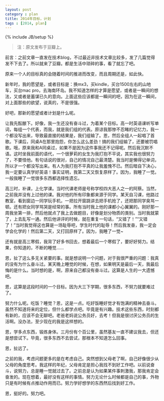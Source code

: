 ```yaml
---
layout: post
category : plan
title: 2014年目标，计划
tags : [2014, plan]
---
```

{% include JB/setup %}

> 注：原文发布于豆瓣上。

前言：之前文章一直发在技术blog，不过最近非技术文章比较多，发了几篇觉得发不下去了。所以就来了豆瓣。都是生活中琐碎的事，看了就忘了吧。

原来一个人的目标真的会随着时间的推进而改变，而且周期还是，如此快。
 
新年时，我的愿望是，或者目标是：换mx3，买kindle，买台1500左右的山地车，买台mac pro，去海南环岛。我不知道怎样的才算是愿望，或者是一瞬间的想法，又或者是蓄谋已久的意向。上面这些应该都是一瞬间的吧，因为在这一瞬间，对上面那些的欲望，说真的，不是很强。

好吧，那新的愿望或者计划是什么呢。

让我先酝酿下。好像，我一生还没有奋斗过，为着某个目标。高一时英语课听写单词，每组一个代表，而我，就是我们组的代表。原谅我那惨不忍睹的记忆力，我一个都没写出来，导致最直接的结果是，我们组输了。恩，然后全组人一起唱了首歌。下课后，同桌A在那里抱怨，你怎么这么差劲！搞的我们组输了，还要被罚唱歌。哦，原来我和A同桌过，如果不是因为这件事我还不记得呢。然后我沉默不语。这时坐我前面的语代，一个很萝莉的女生为我打抱不平说，其实我也很努力了，不要怪他。有句话说的很对，自己的情况自己最清楚。我当时是懒得记单词，所以才一个都没写出来。有人为我打抱不平真的让我羞愧不已。然后暗自下决心，我一定要认真学好英语！事实证明，我第二天又恢复原样了。因为，我睡了一觉。一般我睡了一觉很多东西都选择性遗忘。

高三时，补课，上化学课。当时代课老师是号称学校四大恶人之一的阿蔡。当然，之前我并没有上过他的课。我对他的所有印象都来源于同学。某天自习课，他路过教室，看到窗边一同学玩手机，一把拉开窗跳讲去把手机抢了，还把那同学臭骂一顿。还有把女同学骂哭是经常的事。所有当时我上他的课都小心翼翼的。刚好那一周我坐第一排，然后他就点了我上去做题目，好像是划分物质的类别。当时我就蒙了，上去乱写一通。然后他讲评的时候，就在重复一句话，“又错了！”“又错了！”当时我觉得这也算是一场耻辱吧，学生时代的耻辱！然后我发奋，我一定会学会化学的！然后第二天，又打回原样了。因为，我睡了一觉~

还有就是高三寒假，我背了好多书回去，想着最后一个寒假了，要好好努力。结果，你知道的，不断的睡觉......

恩，扯了这么多无关紧要的事。就是想说明一个问题，对于我很严重的问题：我真的没有为什么奋斗过。某天晚上睡觉的时候，在想，如果明天是最后一天，我最后悔的是什么。当时想的是，啊，原来自己都没有奋斗过。这算是人生的一大遗憾吧。

恩，这算是这段时间的一个目标。因为大三下学期，很多东西，不努力就要难过了。

努力什么呢。吃饭？睡觉？恩，这是一点。吃好饭睡好觉才有饱满的精神去奋斗。虽然不知道将来的定位，但什么都学点吧。毕竟是有兴趣。技术这些东西，时刻都有新的，应该不会无聊吧。老爸老妈说公务员好，去考！但我是很讨厌公务员的生活啊。没办法，至少现在的我是这样想的。

恩，学多点东西，锻炼身体。三月份有个百公里，虽然基友一直不建议我去，但还是想尝试下。毕竟，很多东西不去尝试，那根本不知道怎么回事。

恩，扯远了。

之前的我，考虑问题更多的是在考虑自己。突然想到父母老了啊，自己好像很少从父母的角度思考。我这样的年纪，父母肯定是担心我找不到好工作吧。以前说奋斗，说努力，总是睡一觉就过去了。之前总是认为如果某件事刺激我，那我肯定会奋发的。现在想着，最好没有这样的事情。努力无论什么时候都是自己的事，外物只是有时候有点推动作用而已。努力学好想学的东西然后找到好工作。

恩，挺好的。努力吧。